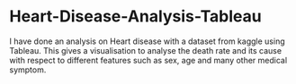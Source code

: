 # Heart-Disease-Analysis-Tableau
I have done an analysis on Heart disease with a dataset from kaggle using Tableau. This gives a visualisation to analyse the death rate and its cause with respect to different features such as sex, age and many other medical symptom.
